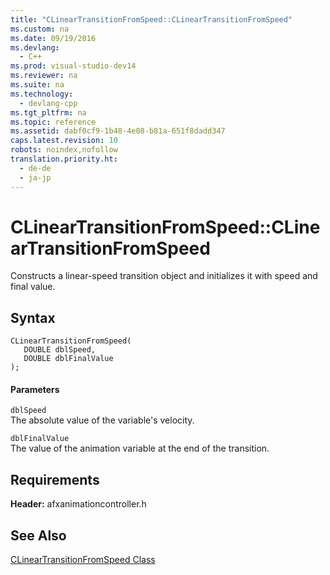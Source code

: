 ```yaml
---
title: "CLinearTransitionFromSpeed::CLinearTransitionFromSpeed"
ms.custom: na
ms.date: 09/19/2016
ms.devlang: 
  - C++
ms.prod: visual-studio-dev14
ms.reviewer: na
ms.suite: na
ms.technology: 
  - devlang-cpp
ms.tgt_pltfrm: na
ms.topic: reference
ms.assetid: dabf0cf9-1b48-4e08-b81a-651f8dadd347
caps.latest.revision: 10
robots: noindex,nofollow
translation.priority.ht: 
  - de-de
  - ja-jp
---
```

# CLinearTransitionFromSpeed::CLinearTransitionFromSpeed
Constructs a linear-speed transition object and initializes it with speed and final value.  
  
## Syntax  
  
```  
CLinearTransitionFromSpeed(  
   DOUBLE dblSpeed,  
   DOUBLE dblFinalValue  
);  
```  
  
#### Parameters  
 `dblSpeed`  
 The absolute value of the variable's velocity.  
  
 `dblFinalValue`  
 The value of the animation variable at the end of the transition.  
  
## Requirements  
 **Header:** afxanimationcontroller.h  
  
## See Also  
 [CLinearTransitionFromSpeed Class](../vs140/CLinearTransitionFromSpeed-Class.md)